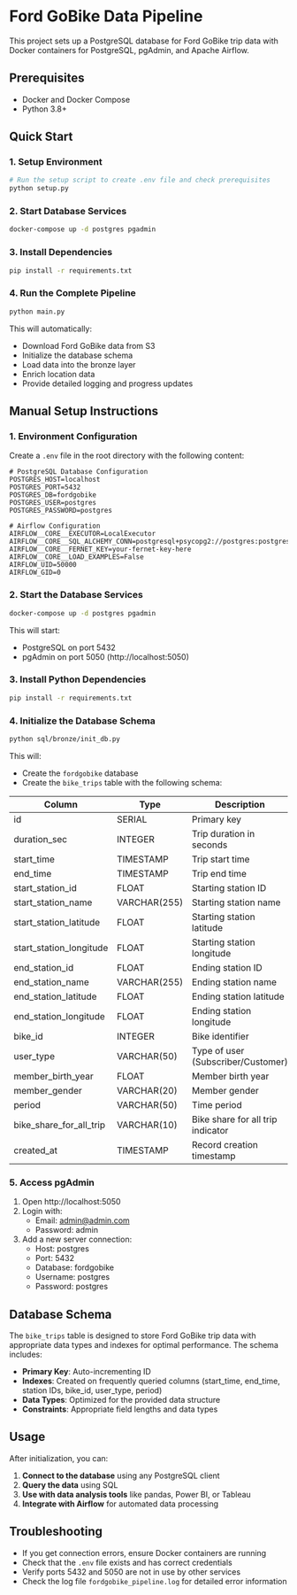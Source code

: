 # Ford GoBike Data Pipeline

This project sets up a PostgreSQL database for Ford GoBike trip data with Docker containers for PostgreSQL, pgAdmin, and Apache Airflow.

## Prerequisites

- Docker and Docker Compose
- Python 3.8+

## Quick Start

### 1. Setup Environment

```bash
# Run the setup script to create .env file and check prerequisites
python setup.py
```

### 2. Start Database Services

```bash
docker-compose up -d postgres pgadmin
```

### 3. Install Dependencies

```bash
pip install -r requirements.txt
```

### 4. Run the Complete Pipeline

```bash
python main.py
```

This will automatically:
- Download Ford GoBike data from S3
- Initialize the database schema
- Load data into the bronze layer
- Enrich location data
- Provide detailed logging and progress updates

## Manual Setup Instructions

### 1. Environment Configuration

Create a `.env` file in the root directory with the following content:

```env
# PostgreSQL Database Configuration
POSTGRES_HOST=localhost
POSTGRES_PORT=5432
POSTGRES_DB=fordgobike
POSTGRES_USER=postgres
POSTGRES_PASSWORD=postgres

# Airflow Configuration
AIRFLOW__CORE__EXECUTOR=LocalExecutor
AIRFLOW__CORE__SQL_ALCHEMY_CONN=postgresql+psycopg2://postgres:postgres@postgres:5432/airflow
AIRFLOW__CORE__FERNET_KEY=your-fernet-key-here
AIRFLOW__CORE__LOAD_EXAMPLES=False
AIRFLOW_UID=50000
AIRFLOW_GID=0
```

### 2. Start the Database Services

```bash
docker-compose up -d postgres pgadmin
```

This will start:
- PostgreSQL on port 5432
- pgAdmin on port 5050 (http://localhost:5050)

### 3. Install Python Dependencies

```bash
pip install -r requirements.txt
```

### 4. Initialize the Database Schema

```bash
python sql/bronze/init_db.py
```

This will:
- Create the `fordgobike` database
- Create the `bike_trips` table with the following schema:

| Column | Type | Description |
|--------|------|-------------|
| id | SERIAL | Primary key |
| duration_sec | INTEGER | Trip duration in seconds |
| start_time | TIMESTAMP | Trip start time |
| end_time | TIMESTAMP | Trip end time |
| start_station_id | FLOAT | Starting station ID |
| start_station_name | VARCHAR(255) | Starting station name |
| start_station_latitude | FLOAT | Starting station latitude |
| start_station_longitude | FLOAT | Starting station longitude |
| end_station_id | FLOAT | Ending station ID |
| end_station_name | VARCHAR(255) | Ending station name |
| end_station_latitude | FLOAT | Ending station latitude |
| end_station_longitude | FLOAT | Ending station longitude |
| bike_id | INTEGER | Bike identifier |
| user_type | VARCHAR(50) | Type of user (Subscriber/Customer) |
| member_birth_year | FLOAT | Member birth year |
| member_gender | VARCHAR(20) | Member gender |
| period | VARCHAR(50) | Time period |
| bike_share_for_all_trip | VARCHAR(10) | Bike share for all trip indicator |
| created_at | TIMESTAMP | Record creation timestamp |

### 5. Access pgAdmin

1. Open http://localhost:5050
2. Login with:
   - Email: admin@admin.com
   - Password: admin
3. Add a new server connection:
   - Host: postgres
   - Port: 5432
   - Database: fordgobike
   - Username: postgres
   - Password: postgres

## Database Schema

The `bike_trips` table is designed to store Ford GoBike trip data with appropriate data types and indexes for optimal performance. The schema includes:

- **Primary Key**: Auto-incrementing ID
- **Indexes**: Created on frequently queried columns (start_time, end_time, station IDs, bike_id, user_type, period)
- **Data Types**: Optimized for the provided data structure
- **Constraints**: Appropriate field lengths and data types

## Usage

After initialization, you can:

1. **Connect to the database** using any PostgreSQL client
2. **Query the data** using SQL
3. **Use with data analysis tools** like pandas, Power BI, or Tableau
4. **Integrate with Airflow** for automated data processing

## Troubleshooting

- If you get connection errors, ensure Docker containers are running
- Check that the `.env` file exists and has correct credentials
- Verify ports 5432 and 5050 are not in use by other services
- Check the log file `fordgobike_pipeline.log` for detailed error information

